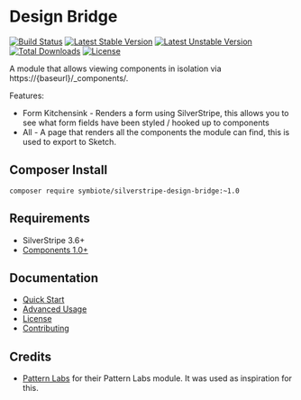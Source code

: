 # Design Bridge

[![Build Status](https://travis-ci.org/symbiote/silverstripe-design-bridge.svg?branch=master)](https://travis-ci.org/symbiote/silverstripe-design-bridge)
[![Latest Stable Version](https://poser.pugx.org/symbiote/silverstripe-design-bridge/version.svg)](https://github.com/symbiote/silverstripe-design-bridge/releases)
[![Latest Unstable Version](https://poser.pugx.org/symbiote/silverstripe-design-bridge/v/unstable.svg)](https://packagist.org/packages/symbiote/silverstripe-design-bridge)
[![Total Downloads](https://poser.pugx.org/symbiote/silverstripe-design-bridge/downloads.svg)](https://packagist.org/packages/symbiote/silverstripe-design-bridge)
[![License](https://poser.pugx.org/symbiote/silverstripe-design-bridge/license.svg)](https://github.com/symbiote/silverstripe-design-bridge/blob/master/LICENSE.md)

A module that allows viewing components in isolation via https://{baseurl}/_components/.

Features:
- Form Kitchensink - Renders a form using SilverStripe, this allows you to see what form fields have been styled / hooked up to components
- All - A page that renders all the components the module can find, this is used to export to Sketch.

## Composer Install

```
composer require symbiote/silverstripe-design-bridge:~1.0
```

## Requirements

* SilverStripe 3.6+
* [Components 1.0+](https://github.com/silbinarywolf/silverstripe-components)

## Documentation

* [Quick Start](docs/en/quick-start.md)
* [Advanced Usage](docs/en/advanced-usage.md)
* [License](LICENSE.md)
* [Contributing](CONTRIBUTING.md)

## Credits

* [Pattern Labs](https://github.com/dnadesign/silverstripe-patternlab) for their Pattern Labs module. It was used as inspiration for this.
